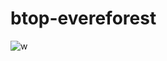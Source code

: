 # btop-evereforest
![w](https://user-images.githubusercontent.com/94642304/148398933-96f841aa-cf7d-437f-8db8-5f19a24fbf55.png)
